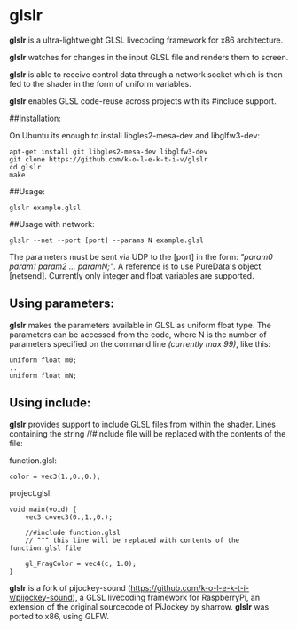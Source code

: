 # glslr
**glslr** is a ultra-lightweight GLSL livecoding framework for x86 architecture.

**glslr** watches for changes in the input GLSL file and renders them to screen.

**glslr** is able to receive control data through a network socket which is then fed to the shader in the form of uniform variables.

**glslr** enables GLSL code-reuse across projects with its #include support.

##Installation:

On Ubuntu its enough to install libgles2-mesa-dev and libglfw3-dev:
```
apt-get install git libgles2-mesa-dev libglfw3-dev
git clone https://github.com/k-o-l-e-k-t-i-v/glslr
cd glslr
make
```

##Usage:
```
glslr example.glsl
```
##Usage with network:
```
glslr --net --port [port] --params N example.glsl
```

The parameters must be sent via UDP to the [port] in the form: 
*"param0 param1 param2 ... paramN;"*.
A reference is to use PureData's object [netsend].
Currently only integer and float variables are supported.

## Using parameters:

**glslr** makes the parameters available in GLSL as uniform float type. The parameters can be accessed from the code, where N is the number of parameters specified on the command line *(currently max 99)*, like this:
```
uniform float m0;
..
uniform float mN;
```

## Using include:

**glslr** provides support to include GLSL files from within the shader. Lines containing the string //#include file will be replaced with the contents of the file:


function.glsl:
```
color = vec3(1.,0.,0.);
```

project.glsl:
```
void main(void) {
	vec3 c=vec3(0.,1.,0.);

	//#include function.glsl  
    // ^^^ this line will be replaced with contents of the function.glsl file
	
	gl_FragColor = vec4(c, 1.0);
}
```


**glslr** is a fork of pijockey-sound (https://github.com/k-o-l-e-k-t-i-v/pijockey-sound), a GLSL livecoding framework for RaspberryPi, an extension of the original sourcecode of PiJockey by sharrow.
**glslr** was ported to x86, using GLFW.

